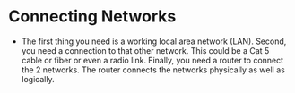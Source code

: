 # Connecting Networks
*  The first thing you need is a working local area network (LAN).
Second, you need a connection to that other network. This
could be a Cat 5 cable or fiber or even a radio link. Finally,
you need a router to connect the 2 networks. The router
connects the networks physically as well as logically.